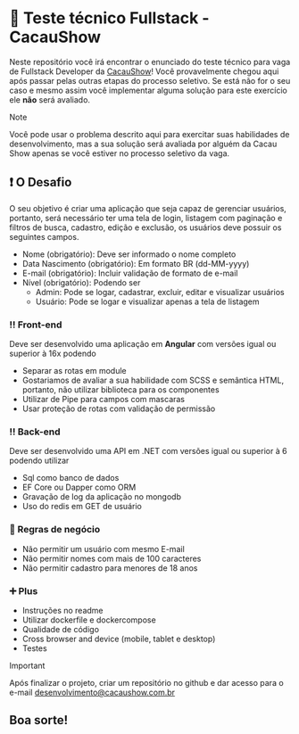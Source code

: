 # :memo: Teste técnico Fullstack - CacauShow
Neste repositório você irá encontrar o enunciado do teste técnico para vaga de Fullstack Developer da [CacauShow](https://www.cacaushow.com.br/para-sua-empresa/para-sua-empresa.html)!
Você provavelmente chegou aqui após passar pelas outras etapas do processo seletivo. Se está não for o seu caso e mesmo assim você implementar alguma solução para este exercício ele **não** será avaliado.

> [!NOTE]
> Você pode usar o problema descrito aqui para exercitar suas habilidades de desenvolvimento, mas a sua solução será avaliada por alguém da Cacau Show apenas se você estiver no processo seletivo da vaga.

## :heavy_exclamation_mark: O Desafio
O seu objetivo é criar uma aplicação que seja capaz de gerenciar usuários, portanto, será necessário ter uma tela de login, listagem com paginação e filtros de busca, cadastro, edição e exclusão, os usuários deve possuir os seguintes campos.
  - Nome (obrigatório): Deve ser informado o nome completo
  - Data Nascimento (obrigatório): Em formato BR (dd-MM-yyyy)
  - E-mail (obrigatório): Incluir validação de formato de e-mail
  - Nível (obrigatório): Podendo ser
    - Admin: Pode se logar, cadastrar, excluir, editar e visualizar usuários
    - Usuário: Pode se logar e visualizar apenas a tela de listagem

### :bangbang: Front-end
Deve ser desenvolvido uma aplicação em **Angular** com versões igual ou superior à 16x podendo
  - Separar as rotas em module
  - Gostariamos de avaliar a sua habilidade com SCSS e semântica HTML, portanto, não utilizar biblioteca para os componentes
  - Utilizar de Pipe para campos com mascaras
  - Usar proteção de rotas com validação de permissão

### :bangbang: Back-end
Deve ser desenvolvido uma API em .NET com versões igual ou superior à 6 podendo utilizar
  - Sql como banco de dados
  - EF Core ou Dapper como ORM
  - Gravação de log da aplicação no mongodb
  - Uso do redis em GET de usuário

### :page_facing_up: Regras de negócio
  - Não permitir um usuário com mesmo E-mail
  - Não permitir nomes com mais de 100 caracteres
  - Não permitir cadastro para menores de 18 anos

### :heavy_plus_sign: Plus
- Instruções no readme
- Utilizar dockerfile e dockercompose
- Qualidade de código
- Cross browser and device (mobile, tablet e desktop)
- Testes

> [!IMPORTANT]
> Após finalizar o projeto, criar um repositório no github e dar acesso para o e-mail desenvolvimento@cacaushow.com.br

## Boa sorte!
<!-- 
> [!NOTE]
> Useful information that users should know, even when skimming content.

> [!TIP]
> Helpful advice for doing things better or more easily.

> [!IMPORTANT]
> Key information users need to know to achieve their goal.

> [!WARNING]
> Urgent info that needs immediate user attention to avoid problems.

> [!CAUTION]
> Advises about risks or negative outcomes of certain actions. -->
